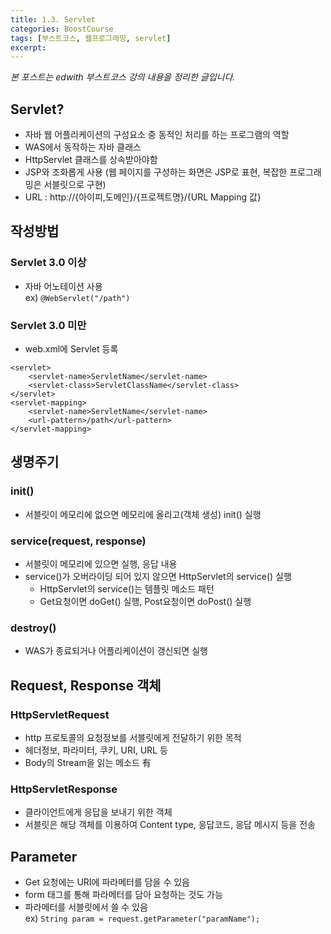 ```yaml
---
title: 1.3. Servlet
categories: BoostCourse
tags: [부스트코스, 웹프로그래밍, servlet]
excerpt:
---
```

*본 포스트는 edwith 부스트코스 강의 내용을 정리한 글입니다.*

## Servlet?
- 자바 웹 어플리케이션의 구성요소 중 동적인 처리를 하는 프로그램의 역할
- WAS에서 동작하는 자바 클래스
- HttpServlet 클래스를 상속받아야함
- JSP와 조화롭게 사용 (웹 페이지를 구성하는 화면은 JSP로 표현, 복잡한 프로그래밍은 서블릿으로 구현)
- URL : http://{아이피,도메인}/{프로젝트명}/{URL Mapping 값}

## 작성방법

### Servlet 3.0 이상
- 자바 어노테이션 사용  
ex) `@WebServlet("/path")`

### Servlet 3.0 미만
- web.xml에 Servlet 등록

```
<servlet>
    <servlet-name>ServletName</servlet-name>
    <servlet-class>ServletClassName</servlet-class>
</servlet>
<servlet-mapping>
    <servlet-name>ServletName</servlet-name>
    <url-pattern>/path</url-pattern>
</servlet-mapping>
```

## 생명주기

### init()
- 서블릿이 메모리에 없으면 메모리에 올리고(객체 생성) init() 실행

### service(request, response)
- 서블릿이 메모리에 있으면 실행, 응답 내용
- service()가 오버라이딩 되어 있지 않으면  HttpServlet의 service() 실행
    - HttpServlet의 service()는 템플릿 메소드 패턴
    - Get요청이면 doGet() 실행, Post요청이면 doPost() 실행
    
### destroy()
- WAS가 종료되거나 어플리케이션이 갱신되면 실행

## Request, Response 객체

### HttpServletRequest
- http 프로토콜의 요청정보를 서블릿에게 전달하기 위한 목적  
- 헤더정보, 파라미터, 쿠키, URI, URL 등  
- Body의 Stream을 읽는 메소드 有

### HttpServletResponse
- 클라이언트에게 응답을 보내기 위한 객체
- 서블릿은 해당 객체를 이용하여 Content type, 응답코드, 응답 메시지 등을 전송

## Parameter
- Get 요청에는 URI에 파라메터를 담을 수 있음
- form 태그를 통해 파라메터를 담아 요청하는 것도 가능
- 파라메터를 서블릿에서 쓸 수 있음  
ex) `String param = request.getParameter("paramName");`
